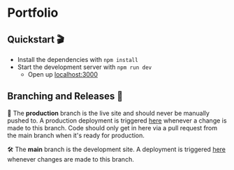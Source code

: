 # Portfolio

## Quickstart 🎬

- Install the dependencies with `npm install`
- Start the development server with `npm run dev`
  - Open up [localhost:3000](http://localhost:3000/)

## Branching and Releases 🚀

🌳 The **production** branch is the live site and should never be manually pushed to. A production deployment is triggered [here](https://portfolio-v2.dforder.com/) whenever a change is made to this branch. Code should only get in here via a pull request from the main branch when it's ready for production.

🛠️ The **main** branch is the development site. A deployment is triggered [here](https://portfolio-git-main-danforder.vercel.app/) whenever changes are made to this branch.
